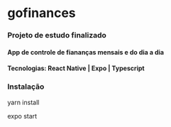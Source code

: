# gofinances
<h3>Projeto de estudo finalizado</h3>
<h4>App de controle de fiananças mensais e do dia a dia</h4>
<h4>Tecnologias: React Native  |  Expo  |  Typescript</h4>
<h3>Instalação</h3>
<p>yarn install</p>
<p>expo start</p>

